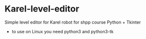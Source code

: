 # Karel-level-editor
Simple level editor for Karel robot for shpp course
Python + Tkinter
- to use on Linux you need python3 and python3-tk
